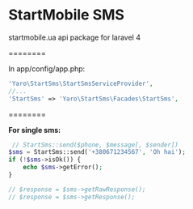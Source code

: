 StartMobile SMS
========

startmobile.ua api package for laravel 4

========

In app/config/app.php:

```php
'Yaro\StartSms\StartSmsServiceProvider',
//...
'StartSms' => 'Yaro\StartSms\Facades\StartSms',
```

========

**For single sms:**
```php
 // StartSms::send($phone, $message[, $sender])
$sms = StartSms::send('+380671234567', 'Oh hai');
if (!$sms->isOk()) {
    echo $sms->getError();
}

// $response = $sms->getRawResponse();
// $response = $sms->getResponse();
```